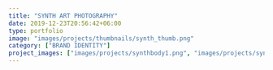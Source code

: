 ```yaml
---
title: "SYNTH ART PHOTOGRAPHY"
date: 2019-12-23T20:56:42+06:00
type: portfolio
image: "images/projects/thumbnails/synth_thumb.png"
category: ["BRAND IDENTITY"]
project_images: ["images/projects/synthbody1.png", "images/projects/synthbody2.png", "images/projects/synthbody3.png"]
---
```

